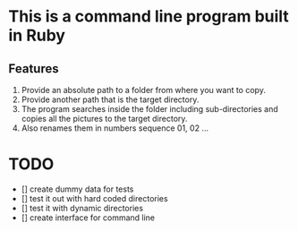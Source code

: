 # This is a command line program built in Ruby
## Features
1. Provide an absolute path to a folder from where you want to copy.
2. Provide another path that is the target directory.
3. The program searches inside the folder including sub-directories and copies all the pictures to the target directory.
4. Also renames them in numbers sequence 01, 02 ...


# TODO
- [] create dummy data for tests
- [] test it out with hard coded directories
- [] test it with dynamic directories
- [] create interface for command line
